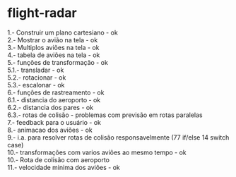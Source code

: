 # flight-radar

1.- Construir um plano cartesiano - ok<br />
2.- Mostrar o avião na tela - ok<br />
3.- Multiplos aviões na tela - ok<br />
4.- tabela de aviões na tela - ok<br />
5.- funções de transformação - ok<br />
  5.1.- transladar - ok<br />
  5.2.- rotacionar - ok<br />
  5.3.- escalonar - ok<br />
6.- funções de rastreamento - ok<br />
  6.1.- distancia do aeroporto - ok<br />
  6.2.- distancia dos pares - ok<br />
  6.3.- rotas de colisão - problemas com previsão em rotas paralelas<br />
7.- feedback para o usuário - ok<br />
8.- animacao dos aviões - ok<br />
9.- i.a. para resolver rotas de colisão responsavelmente (77 if/else 14 switch case)<br />
10.- transformações com varios aviões ao mesmo tempo - ok<br />
10.- Rota de colisão com aeroporto<br />
11.- velocidade minima dos aviões - ok<br />
